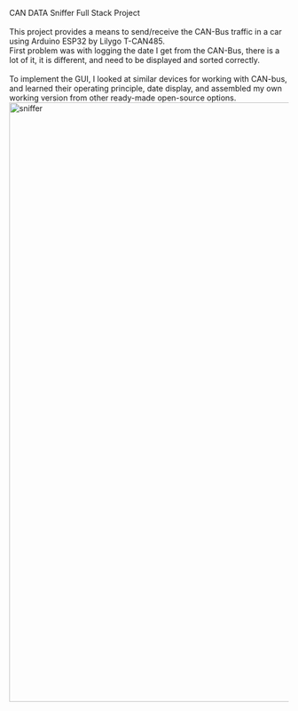 CAN DATA Sniffer Full Stack Project <br>
<br>
This project provides a means to send/receive the CAN-Bus traffic in a car using Arduino ESP32 by Lilygo T-CAN485. <br>
First problem was with logging the date I get from the CAN-Bus, there is a lot of it, it is different, and need to be displayed and sorted correctly. <br>
<br>
To implement the GUI, I looked at similar devices for working with CAN-bus, and learned their operating principle, date display, and assembled my own working version from other ready-made open-source options. <br>
<img width="1919" height="1079" alt="sniffer" src="https://github.com/user-attachments/assets/b85686ac-e265-47ad-a871-640b41a2549c" />
